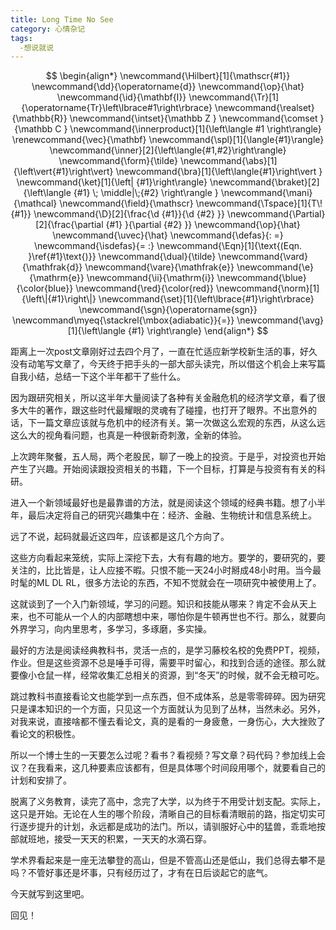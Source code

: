 ```yaml
---
title: Long Time No See
category: 心情杂记
tags:
  -想说就说
---
```


$$
\begin{align*}
\newcommand{\Hilbert}[1]{\mathscr{#1}}
\newcommand{\dd}{\operatorname{d}}
\newcommand{\op}{\hat}
\newcommand{\id}{\mathbf{I}}
\newcommand{\Tr}[1]{\operatorname{Tr}\left\lbrace#1\right\rbrace}
\newcommand{\realset}{\mathbb{R}}
\newcommand{\intset}{\mathbb Z }
\newcommand{\comset }{\mathbb C }
\newcommand{\innerproduct}[1]{\left\langle #1 \right\rangle}
\renewcommand{\vec}{\mathbf}
\newcommand{\spl}[1]{\langle{#1}\rangle}
\newcommand{\inner}[2]{\left\langle{#1,#2}\right\rangle}
\newcommand{\form}{\tilde}
\newcommand{\abs}[1]{\left\vert{#1}\right\vert}
\newcommand{\bra}[1]{\left\langle{#1}\right\vert }
\newcommand{\ket}[1]{\left| {#1}\right\rangle}
\newcommand{\braket}[2]{\left\langle {#1} \; \middle|\;{#2} \right\rangle }
\newcommand{\mani}{\mathcal}
\newcommand{\field}{\mathscr}
\newcommand{\Tspace}[1]{T\! {#1}}
\newcommand{\D}[2]{\frac{\d {#1}}{\d {#2} }}
\newcommand{\Partial}[2]{\frac{\partial {#1} }{\partial {#2} }}
\newcommand{\op}{\hat}
\newcommand{\uvec}{\hat}
\newcommand{\defas}{: =}
\newcommand{\isdefas}{= :}
\newcommand{\Eqn}[1]{\text{(Eqn. }\ref{#1}\text{)}}
\newcommand{\dual}{\tilde}
\newcommand{\vard}{\mathfrak{d}}
\newcommand{\vare}{\mathfrak{e}}
\newcommand{\e}{\mathrm{e}}
\newcommand{\ii}{\mathrm{i}}
\newcommand{\blue}{\color{blue}}
\newcommand{\red}{\color{red}}
\newcommand{\norm}[1]{\left\|{#1}\right\|}
\newcommand{\set}[1]{\left\lbrace{#1}\right\rbrace}
\newcommand{\sgn}{\operatorname{sgn}}
\newcommand\myeq{\stackrel{\mbox{adiabatic}}{=}}
\newcommand{\avg}[1]{\left\langle {#1} \right\rangle}
\end{align*}
$$

距离上一次post文章刚好过去四个月了，一直在忙适应新学校新生活的事，好久没有动笔写文章了，今天终于把手头的一部大部头读完，所以借这个机会上来写篇自我小结，总结一下这个半年都干了些什么。

因为跟研究相关，所以这半年大量阅读了各种有关金融危机的经济学文章，看了很多大牛的著作，跟这些时代最耀眼的灵魂有了碰撞，也打开了眼界。不出意外的话，下一篇文章应该就与危机中的经济有关。第一次做这么宏观的东西，从这么远这么大的视角看问题，也真是一种很新奇刺激，全新的体验。

上次跨年聚餐，五人局，两个老股民，聊了一晚上的投资。于是乎，对投资也开始产生了兴趣。开始阅读跟投资相关的书籍，下一个目标，打算是与投资有有关的科研。

进入一个新领域最好也是最靠谱的方法，就是阅读这个领域的经典书籍。想了小半年，最后决定将自己的研究兴趣集中在：经济、金融、生物统计和信息系统上。

远了不说，起码就最近这四年，应该都是这几个方向了。

这些方向看起来笼统，实际上深挖下去，大有有趣的地方。要学的，要研究的，要关注的，比比皆是，让人应接不暇。只恨不能一天24小时掰成48小时用。当今最时髦的ML DL RL，很多方法论的东西，不知不觉就会在一项研究中被使用上了。

这就谈到了一个入门新领域，学习的问题。知识和技能从哪来？肯定不会从天上来，也不可能从一个人的内部瞎想中来，哪怕你是牛顿再世也不行。那么，就要向外界学习，向内里思考，多学习，多琢磨，多实操。

最好的方法是阅读经典教科书，灵活一点的，是学习藤校名校的免费PPT，视频，作业。但是这些资源不总是唾手可得，需要平时留心，和找到合适的途径。那么就要像小仓鼠一样，经常收集汇总相关的资源，到“冬天”的时候，就不会无粮可吃。

跳过教科书直接看论文也能学到一点东西，但不成体系，总是零零碎碎。因为研究只是课本知识的一个方面，只见这一个方面就认为见到了丛林，当然未必。另外，对我来说，直接啥都不懂去看论文，真的是看的一身疲惫，一身伤心，大大挫败了看论文的积极性。

所以一个博士生的一天要怎么过呢？看书？看视频？写文章？码代码？参加线上会议？在我看来，这几种要素应该都有，但是具体哪个时间段用哪个，就要看自己的计划和安排了。

脱离了义务教育，读完了高中，念完了大学，以为终于不用受计划支配。实际上，这只是开始。无论在人生的哪个阶段，清晰自己的目标看清眼前的路，指定切实可行逐步提升的计划，永远都是成功的法门。所以，请驯服好心中的猛兽，乖乖地按部就班地，接受一天天的积累，一天天的水滴石穿。

学术界看起来是一座无法攀登的高山，但是不管高山还是低山，我们总得去攀不是吗？不管好事还是坏事，只有经历过了，才有在日后谈起它的底气。

今天就写到这里吧。

回见！

##### 

